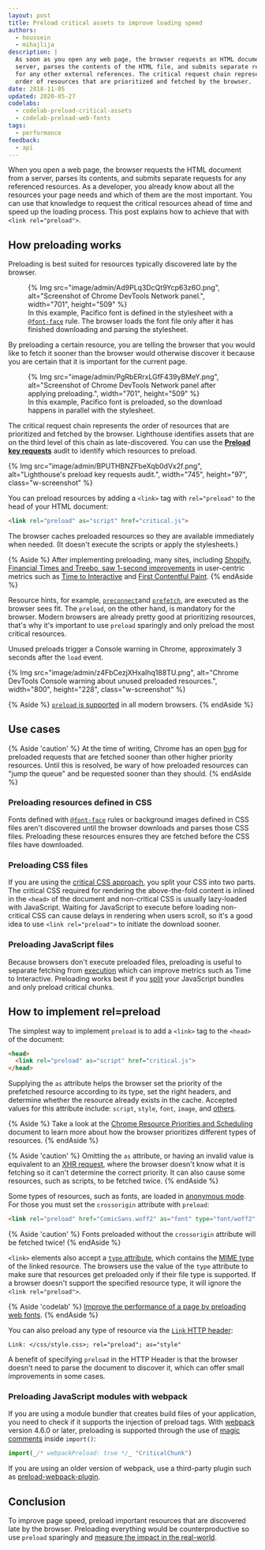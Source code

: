```yaml
---
layout: post
title: Preload critical assets to improve loading speed
authors:
  - houssein
  - mihajlija
description: |
  As soon as you open any web page, the browser requests an HTML document from a
  server, parses the contents of the HTML file, and submits separate requests
  for any other external references. The critical request chain represents the
  order of resources that are prioritized and fetched by the browser.
date: 2018-11-05
updated: 2020-05-27
codelabs:
  - codelab-preload-critical-assets
  - codelab-preload-web-fonts
tags:
  - performance
feedback:
  - api
---
```


When you open a web page, the browser requests the HTML document from a server, parses its contents, and submits separate requests for any referenced resources. As a developer, you already know about all the resources your page needs and which of them are the most important. You can use that knowledge to request the critical resources ahead of time and speed up the loading process. This post explains how to achieve that with `<link rel="preload">`.

## How preloading works

Preloading is best suited for resources typically discovered late by the browser.

<figure class="w-figure">
{% Img src="image/admin/Ad9PLq3DcQt9Ycp63z6O.png", alt="Screenshot of Chrome DevTools Network panel.", width="701", height="509" %}
<figcaption class="w-figcaption">In this example, Pacifico font is defined in the stylesheet with a <a href="/reduce-webfont-size/#defining-a-font-family-with-@font-face)"><code>@font-face</code></a> rule. The browser loads the font file only after it has finished downloading and parsing the stylesheet.</figcaption>
</figure>

By preloading a certain resource, you are telling the browser that you would like to fetch it sooner than the browser would otherwise discover it because you are certain that it is important for the current page.

<figure class="w-figure">
{% Img src="image/admin/PgRbERrxLGfF439yBMeY.png", alt="Screenshot of Chrome DevTools Network panel after applying preloading.", width="701", height="509" %}
<figcaption class="w-figcaption">In this example, Pacifico font is preloaded, so the download happens in parallel with the stylesheet.</figcaption>
</figure>

The critical request chain represents the order of resources that are prioritized and fetched by the browser. Lighthouse identifies assets that are on the third level of this chain as late-discovered. You can use the [**Preload key requests**](/uses-rel-preload) audit to identify which resources to preload.

{% Img src="image/admin/BPUTHBNZFbeXqb0dVx2f.png", alt="Lighthouse's preload key requests audit.", width="745", height="97", class="w-screenshot" %}

You can preload resources by adding a `<link>` tag with `rel="preload"` to the head of your HTML document:

```html
<link rel="preload" as="script" href="critical.js">
```

The browser caches preloaded resources so they are available immediately when needed. (It doesn't execute the scripts or apply the stylesheets.)

{% Aside %}
After implementing preloading, many sites, including [Shopify, Financial Times and Treebo, saw 1-second improvements](https://medium.com/reloading/preload-prefetch-and-priorities-in-chrome-776165961bbf) in user-centric metrics such as [Time to Interactive](/interactive) and [First Contentful Paint](/first-contentful-paint).
{% endAside %}

Resource hints, for example, [`preconnect`](/preconnect-and-dns-prefetch)and [`prefetch`](/link-prefetch), are executed as the browser sees fit. The `preload`, on the other hand, is mandatory for the browser. Modern browsers are already pretty good at prioritizing resources, that's why it's important to use `preload` sparingly and only preload the most critical resources.

Unused preloads trigger a Console warning in Chrome, approximately 3 seconds after the `load` event.

{% Img src="image/admin/z4FbCezjXHxaIhq188TU.png", alt="Chrome DevTools Console warning about unused preloaded resources.", width="800", height="228", class="w-screenshot" %}

{% Aside %}
[`preload` is supported](https://developer.mozilla.org/docs/Web/HTML/Preloading_content#Browser_compatibility) in all modern browsers.
{% endAside %}

## Use cases

{% Aside 'caution' %}
At the time of writing, Chrome has an open
[bug](https://bugs.chromium.org/p/chromium/issues/detail?id=788757) for preloaded requests that are
fetched sooner than other higher priority resources. Until this is resolved, be wary of how
preloaded resources can "jump the queue" and be requested sooner than they should.
{% endAside %}

### Preloading resources defined in CSS

Fonts defined with [`@font-face`](/reduce-webfont-size/#defining-a-font-family-with-@font-face) rules or background images defined in CSS files aren't discovered until the browser downloads and parses those CSS files. Preloading these resources ensures they are fetched before the CSS files have downloaded.

### Preloading CSS files

If you are using the [critical CSS approach](/extract-critical-css), you split your CSS into two parts. The critical CSS required for rendering the above-the-fold content is inlined in the `<head>` of the document and non-critical CSS is usually lazy-loaded with JavaScript. Waiting for JavaScript to execute before loading non-critical CSS can cause delays in rendering when users scroll, so it's a good idea to use `<link rel="preload">` to initiate the download sooner.

### Preloading JavaScript files

Because browsers don't execute preloaded files, preloading is useful to separate fetching from [execution](/bootup-time) which can improve metrics such as Time to Interactive. Preloading works best if you [split](/reduce-javascript-payloads-with-code-splitting) your JavaScript bundles and only preload critical chunks.

## How to implement rel=preload

The simplest way to implement `preload` is to add a `<link>` tag to the `<head>` of the document:

```html
<head>
  <link rel="preload" as="script" href="critical.js">
</head>
```

Supplying the `as` attribute helps the browser set the priority of the prefetched resource according to its type, set the right headers, and determine whether the resource already exists in the cache. Accepted values for this attribute include: `script`, `style`, `font`, `image`, and [others](https://developer.mozilla.org/docs/Web/HTML/Element/link#Attributes).

{% Aside %}
Take a look at the [Chrome Resource Priorities and Scheduling](https://docs.google.com/document/d/1bCDuq9H1ih9iNjgzyAL0gpwNFiEP4TZS-YLRp_RuMlc/edit) document to learn more about how the browser prioritizes different types of resources.
{% endAside %}

{% Aside 'caution' %}
Omitting the `as` attribute, or having an invalid value is equivalent to an [XHR request,](https://developer.mozilla.org/docs/Web/API/XMLHttpRequest) where the browser doesn't know what it is fetching so it can't determine the correct priority. It can also cause some resources, such as scripts, to be fetched twice.
{% endAside %}

Some types of resources, such as fonts, are loaded in [anonymous mode](https://www.w3.org/TR/css-fonts-3/#font-fetching-requirements). For those you must set the `crossorigin` attribute with `preload`:

```html
<link rel="preload" href="ComicSans.woff2" as="font" type="font/woff2" crossorigin>
```

{% Aside 'caution' %}
Fonts preloaded without the `crossorigin` attribute will be fetched twice!
{% endAside %}

`<link>` elements also accept a [`type` attribute](https://developer.mozilla.org/docs/Web/HTML/Element/link#attr-type), which contains the [MIME type](https://developer.mozilla.org/docs/Web/HTTP/Basics_of_HTTP/MIME_types) of the linked resource. The browsers use the value of the `type` attribute to make sure that resources get preloaded only if their file type is supported. If a browser doesn't support the specified resource type, it will ignore the `<link rel="preload">`.

{% Aside 'codelab' %}
[Improve the performance of a page by preloading web fonts](/codelab-preload-web-fonts).
{% endAside %}

You can also preload any type of resource via the [`Link` HTTP header](https://developer.mozilla.org/docs/Web/HTTP/Headers/Link):

`Link: </css/style.css>; rel="preload"; as="style"`

A benefit of specifying `preload` in the HTTP Header is that the browser doesn't need to parse the document to discover it, which can offer small improvements in some cases.

### Preloading JavaScript modules with webpack

If you are using a module bundler that creates build files of your application, you need to check if it supports the injection of preload tags. With [webpack](https://webpack.js.org/) version 4.6.0 or later, preloading is supported through the use of [magic comments](https://webpack.js.org/api/module-methods/#magic-comments) inside `import()`:

```js
import(_/* webpackPreload: true */_ "CriticalChunk")
```

If you are using an older version of webpack, use a third-party plugin such as [preload-webpack-plugin](https://github.com/GoogleChromeLabs/preload-webpack-plugin).

## Conclusion

To improve page speed, preload important resources that are discovered late by the browser. Preloading everything would be counterproductive so use `preload` sparingly and [measure the impact in the real-world](/fast#measure-performance-in-the-field).
